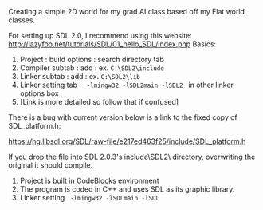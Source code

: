 Creating a simple 2D world for my grad AI class based off my Flat world classes. 

For setting up SDL 2.0, I recommend using this website: http://lazyfoo.net/tutorials/SDL/01_hello_SDL/index.php
Basics:
<ol>
<li> Project : build options : search directory tab </li>
<li> Compiler subtab : add : ex. <code>C:\SDL2\include</code> </li>
<li> Linker subtab : add : ex. <code>C:\SDL2\lib</code> </li>
<li> Linker setting tab : <code> -lmingw32 -lSDL2main -lSDL2 </code> in other linker options box </li>
<li> [Link is more detailed so follow that if confused] </li>
</ol>
There is a bug with current version below is a link to the fixed copy of SDL_platform.h:

https://hg.libsdl.org/SDL/raw-file/e217ed463f25/include/SDL_platform.h

If you drop the file into SDL 2.0.3's include\SDL2\ directory, overwriting the original it should compile.

<ol>
<li>Project is built in CodeBlocks environment</li>
<li>The program is coded in C++ and uses SDL as its graphic library.</li>
<li>Linker setting <code> -lmingw32 -lSDLmain -lSDL</code></li>
</ol>
